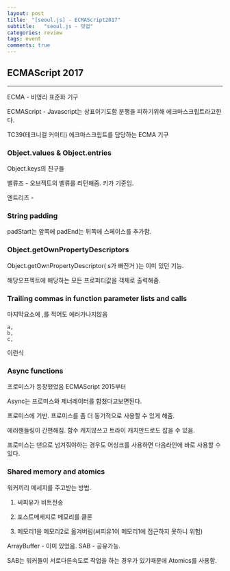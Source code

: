 ```yaml
---
layout: post
title:  "[seoul.js] - ECMAScript2017"
subtitle:   "seoul.js - 밋업"
categories: review
tags: event
comments: true
---
```


## ECMAScript 2017
---
ECMA - 비영리 표준화 기구

ECMAScript - Javascript는 상표이기도함  분쟁을 피하기위해 에크마스크립트라고한다.

TC39(테크니컬 커미티) 에크마스크립트를 담당하는 ECMA 기구

### Object.values & Object.entries

Object.keys의 친구들

밸류즈 - 오브젝트의 벨류를 리턴해줌. 키가 기준임.

엔트리즈 -

### String padding

padStart는 앞쪽에 padEnd는 뒤쪽에 스페이스를 추가함.

### Object.getOwnPropertyDescriptors

Object.getOwnPropertyDescriptor( s가 빠진거 )는 이미 있던 기능.

해당오프젝트에 해당하는 모든 프로퍼티값을 객체로 출력해줌.

### Trailing commas in function parameter lists and calls

마지막요소에 ,를 적어도 에러가나지않음
```
a,
b,
c,
```
이런식

### Async functions

프로미스가 등장했었음 ECMAScript 2015부터

Async는 프로미스와 제너레이터를 합쳤다고보면된다.

프로미스에 기반. 프로미스를 좀 더 동기적으로 사용할 수 있게 해줌.

에러핸들링이 간편해짐. 함수 캐치않쓰고 트라이 캐치만드로도 잡을 수 있음.

프로미스는 댄으로 넘겨줘야하는 경우도 어싱크를 사용하면 다음라인에 바로 사용할 수 있다.

### Shared memory and atomics

워커끼리 메세지를 주고받는 방법.

1. 씨피유가 비트전송

2. 포스트메세지로 메모리를 클론
3. 메모리1을 메모리2로 옮겨버림(씨피유1이 메모리1에 접근하지 못하니 위험)

ArrayBuffer - 이미 있었음.
SAB - 공유가능.

SAB는 워커들이 서로다른속도로 작업을 하는 경우가 있기때문에 Atomics를 사용함.
